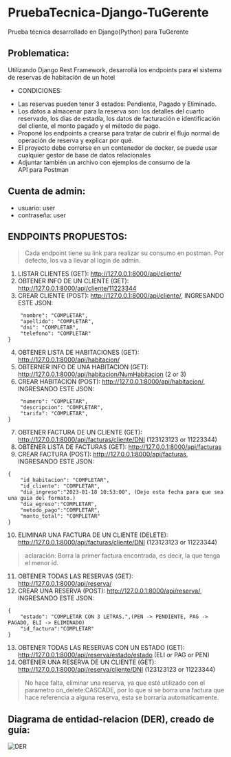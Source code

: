 # PruebaTecnica-Django-TuGerente
Prueba técnica desarrollado en Django(Python) para TuGerente

## Problematica: 
Utilizando Django Rest Framework, desarrollá los endpoints para el sistema de reservas de habitación de un hotel
* CONDICIONES:

- Las reservas pueden tener 3 estados: Pendiente, Pagado y Eliminado.
- Los datos a almacenar para la reserva son: los detalles del cuarto reservado, los días de estadía, los datos de facturación e identificación del cliente, el monto pagado y el método de pago.
- Proponé los endpoints a crearse para tratar de cubrir el flujo normal de operación de reserva y explicar por qué. 
- El proyecto debe correrse en un contenedor de docker, se puede usar cualquier gestor de base de datos relacionales
- Adjuntar también un archivo con ejemplos de consumo de la API para Postman

## Cuenta de admin:
* usuario: user
* contraseña: user
## ENDPOINTS PROPUESTOS:
> Cada endpoint tiene su link para realizar su consumo en postman. Por defecto, los va a llevar al login de admin.
1. LISTAR CLIENTES (GET): http://127.0.0.1:8000/api/cliente/
2. OBTENER INFO DE UN CLIENTE (GET): http://127.0.0.1:8000/api/cliente/11223344
3. CREAR CLIENTE (POST): http://127.0.0.1:8000/api/cliente/, INGRESANDO ESTE JSON:
```{
    "nombre": "COMPLETAR",
    "apellido": "COMPLETAR",
    "dni": "COMPLETAR",
    "telefono": "COMPLETAR"
}
```
4. OBTENER LISTA DE HABITACIONES (GET): http://127.0.0.1:8000/api/habitacion/
5. OBTERNER INFO DE UNA HABITACION (GET): http://127.0.0.1:8000/api/habitacion/NumHabitacion (2 or 3)
6. CREAR HABITACION (POST): http://127.0.0.1:8000/api/habitacion/, INGRESANDO ESTE JSON:
```{
    "numero": "COMPLETAR",
    "descripcion": "COMPLETAR",
    "tarifa": "COMPLETAR",
}
```
7. OBTENER FACTURA DE UN CLIENTE (GET): http://127.0.0.1:8000/api/facturas/cliente/DNI (123123123 or 11223344)
8. OBTENER LISTA DE FACTURAS (GET): http://127.0.0.1:8000/api/facturas
9. CREAR FACTURA (POST): http://127.0.0.1:8000/api/facturas, INGRESANDO ESTE JSON:
```
{
    "id_habitacion": "COMPLETAR",
    "id_cliente": "COMPLETAR",
    "dia_ingreso":"2023-01-18 10:53:00", (Dejo esta fecha para que sea una guia del formato.)
    "dia_egreso":"COMPLETAR",
    "metodo_pago":"COMPLETAR",
    "monto_total": "COMPLETAR"
}
```
10. ELIMINAR UNA FACTURA DE UN CLIENTE (DELETE): http://127.0.0.1:8000/api/facturas/cliente/DNI (123123123 or 11223344)
> aclaración: Borra la primer factura encontrada, es decir, la que tenga el menor id.
11. OBTENER TODAS LAS RESERVAS (GET): http://127.0.0.1:8000/api/reserva/
12. CREAR UNA RESERVA (POST): http://127.0.0.1:8000/api/reserva/, INGRESANDO ESTE JSON:
```
{
    "estado": "COMPLETAR CON 3 LETRAS.",(PEN -> PENDIENTE, PAG -> PAGADO, ELI -> ELIMINADO)
    "id_factura":"COMPLETAR"
}
```
13. OBTENER TODAS LAS RESERVAS CON UN ESTADO (GET): http://127.0.0.1:8000/api/reserva/estado/estado (ELI or PAG or PEN)
14. OBTENER UNA RESERVA DE UN CLIENTE (GET): http://127.0.0.1:8000/api/reserva/cliente/DNI (123123123 or 11223344)
> No hace falta, eliminar una reserva, ya que esté utilizado con el parametro on_delete:CASCADE, por lo que si se borra una factura que hace referencia a alguna reserva, esta se borraria automaticamente.



## Diagrama de entidad-relacion (DER), creado de guía:
![DER](https://user-images.githubusercontent.com/105433665/212089815-77c34518-26c0-4ce4-bddf-0603ebc729b8.png)
